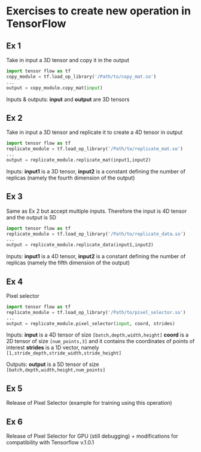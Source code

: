# Exercises to create new operation in TensorFlow

## Ex 1
Take in input a 3D tensor and copy it in the output
```python
import tensor flow as tf
copy_module = tf.load_op_library('/Path/to/copy_mat.so')
...
output = copy_module.copy_mat(input)
```

Inputs & outputs:
**input** and **output** are 3D tensors


## Ex 2
Take in input a 3D tensor and replicate it to create a 4D tensor in output
```python
import tensor flow as tf
replicate_module = tf.load_op_library('/Path/to/replicate_mat.so')
...
output = replicate_module.replicate_mat(input1,input2)
```

Inputs:
**input1** is a 3D tensor, **input2** is a constant defining the number of replicas (namely the fourth dimension of the output)


## Ex 3
Same as Ex 2 but accept multiple inputs. Therefore the input is 4D tensor
and the output is 5D
```python
import tensor flow as tf
replicate_module = tf.load_op_library('/Path/to/replicate_data.so')
...
output = replicate_module.replicate_data(input1,input2)
```

Inputs:
**input1** is a 4D tensor, **input2** is a constant defining the number of replicas (namely the fifth dimension of the output)


## Ex 4
Pixel selector
```python
import tensor flow as tf
replicate_module = tf.load_op_library('/Path/to/pixel_selector.so')
...
output = replicate_module.pixel_selector(input, coord, strides)
```

Inputs:
**input** is a 4D tensor of size `[batch,depth,width,height]`
**coord** is a 2D tensor of size `[num_points,3]` and it contains the coordinates of points of interest
**strides** is a 1D vector, namely `[1,stride_depth,stride_width,stride_height]`

Outputs:
**output** is a 5D tensor of size `[batch,depth,width,height,num_points]`

## Ex 5
Release of Pixel Selector (example for training using this operation)

## Ex 6
Release of Pixel Selector for GPU (still debugging) + modifications for compatibility with Tensorflow v.1.0.1
